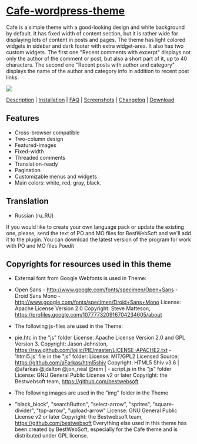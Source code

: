 <a href="http://bestwebsoft.com/theme/cafe/" target=_blank>Cafe-wordpress-theme</a>
====================

Cafe is a simple theme with a good-looking design and white background by default. It has fixed width of content section, but it is rather wide for displaying lots of content in posts and pages. The theme has light colored widgets in sidebar and dark footer with extra widget-area. It also has two custom widgets. The first one "Recent comments with excerpt" displays not only the author of the comment or post, but also a short part of it, up to 40 characters. The second one "Recent posts with author and category" displays the name of the author and category info in addition to recent post links. 

<img src="http://bestwebsoft.com/wp-content/uploads/2014/05/cafe-wp-banner.jpg" />

<a href="http://bestwebsoft.com/theme/cafe/#description" target=_blank>Description</a> | 
<a href="http://bestwebsoft.com/theme/cafe/#installation" target=_blank>Installation</a> | 
<a href="http://bestwebsoft.com/theme/cafe/#faq" target=_blank>FAQ</a> | 
<a href="http://bestwebsoft.com/theme/cafe/#screenshots" target=_blank>Screenshots</a> | 
<a href="http://bestwebsoft.com/theme/cafe/#changelog" target=_blank>Changelog</a> | 
<a href="http://bestwebsoft.com/theme/cafe/#download" target=_blank>Download</a>


Features
-----------------
* Cross-browser compatible
* Two-column design
* Featured-images
* Fixed-width
* Threaded comments
* Translation-ready
* Pagination
* Customizable menus and widgets
* Main colors: white, red, gray, black.

Translation
-----------------
* Russian (ru_RU)

If you would like to create your own language pack or update the existing one, please, send the text of PO and MO files for BestWebSoft and we'll add it to the plugin. You can download the latest version of the program for work with PO and MO files Poedit

Copyrights for resources used in this theme
-----------------
* External font from Google Webfonts is used in Theme:
- Open Sans - http://www.google.com/fonts/specimen/Open+Sans - Droid Sans Mono - http://www.google.com/fonts/specimen/Droid+Sans+Mono License: Apache License Version 2.0 Copyright: Steve Matteson, https://profiles.google.com/107777320916704234605/about
* The following js-files are used in the Theme:
- pie.htc in the "js" folder License: Apache License Version 2.0 and GPL Version 3. Copyright: Jason Johnston, https://raw.github.com/lojjic/PIE/master/LICENSE-APACHE2.txt - 'html5.js' file in the "js" folder: License: MIT/GPL2 Licensed Source: https://github.com/aFarkas/html5shiv Copyright: HTML5 Shiv v3.6 | @afarkas @jdalton @jon_neal @rem | - script.js in the "js" folder License: GNU General Public License v2 or later Copyright: the Bestwebsoft team, https://github.com/bestwebsoft
* The following images are used in the "img" folder in the Theme
- "black_block", "searchButton", "select-arrow", "sprites", "square-divider", "top-arrow", "upload-arrow" License: GNU General Public License v2 or later Copyright: the Bestwebsoft team, https://github.com/bestwebsoft Everything else used in this theme has been created by BestWebSoft, especially for the Cafe theme and is distributed under GPL license. 
